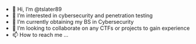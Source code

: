 - 👋 Hi, I’m @tslater89
- 👀 I’m interested in cybersecurity and penetration testing
- 🌱 I’m currently obtaining my BS in Cybersecurity
- 💞️ I’m looking to collaborate on any CTFs or projects to gain experience
- 📫 How to reach me ...

<!---
tslater89/tslater89 is a ✨ special ✨ repository because its `README.md` (this file) appears on your GitHub profile.
You can click the Preview link to take a look at your changes.
--->
